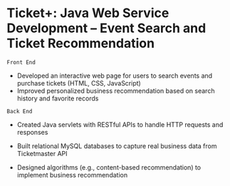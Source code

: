 # Ticket+: Java Web Service Development – Event Search and Ticket Recommendation

`Front End`
* Developed an interactive web page for users to search events and purchase tickets (HTML, CSS, JavaScript)
* Improved personalized business recommendation based on search history and favorite records

`Back End`
* Created Java servlets with RESTful APIs to handle HTTP requests and responses
- Built relational MySQL databases to capture real business data from Ticketmaster API
* Designed algorithms (e.g., content-based recommendation) to implement business recommendation
